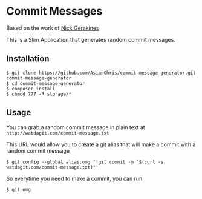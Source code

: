 # Commit Messages

Based on the work of [Nick Gerakines](https://github.com/ngerakines/commitment)

This is a Slim Application that generates random commit messages.

## Installation

```
$ git clone https://github.com/AsianChris/commit-message-generator.git commit-message-generator
$ cd commit-message-generator
$ composer install
$ chmod 777 -R storage/*
```

## Usage

You can grab a random commit message in plain text at `http://watdagit.com/commit-message.txt`

This URL would allow you to create a git alias that will make a commit with a random commit message

```
$ git config --global alias.omg '!git commit -m "$(curl -s watdagit.com/commit-message.txt)"'
```

So everytime you need to make a commit, you can run

```
$ git omg
```
